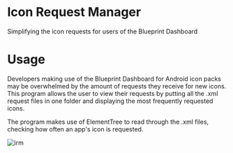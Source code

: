 # Icon Request Manager

Simplifying the icon requests for users of the Blueprint Dashboard

# Usage

Developers making use of the Blueprint Dashboard for Android icon packs may be overwhelmed by the amount of requests they receive for new icons. This program allows the user to view their requests by putting all the .xml request files in one folder and displaying the most frequently requested icons.

The program makes use of ElementTree to read through the .xml files, checking how often an app's icon is requested.

![irm](https://user-images.githubusercontent.com/38352176/128638818-5c93e215-2b16-4e42-afd8-d6653459831e.png)

